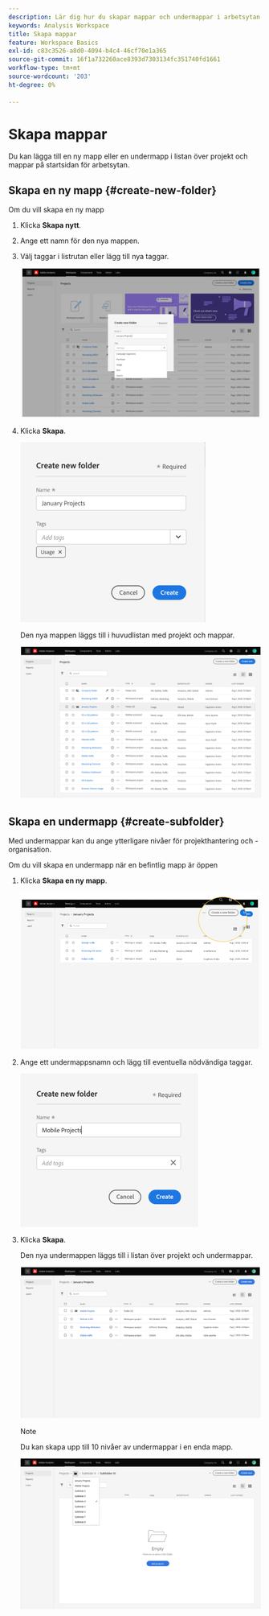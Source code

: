 ```yaml
---
description: Lär dig hur du skapar mappar och undermappar i arbetsytan
keywords: Analysis Workspace
title: Skapa mappar
feature: Workspace Basics
exl-id: c83c3526-a8d0-4094-b4c4-46cf70e1a365
source-git-commit: 16f1a732260ace8393d7303134fc351740fd1661
workflow-type: tm+mt
source-wordcount: '203'
ht-degree: 0%

---
```


# Skapa mappar

Du kan lägga till en ny mapp eller en undermapp i listan över projekt och mappar på startsidan för arbetsytan.

## Skapa en ny mapp {#create-new-folder}

Om du vill skapa en ny mapp

1. Klicka **Skapa nytt**.

1. Ange ett namn för den nya mappen.

1. Välj taggar i listrutan eller lägg till nya taggar.

   ![Skapa ett nytt mappfönster med det nya mappnamnet och listan med tillgängliga taggar.](/help/analysis-workspace/build-workspace-project/assets/select-tags.png)

1. Klicka **Skapa**.

   ![Klicka på Skapa.](/help/analysis-workspace/build-workspace-project/assets/create.png)

   Den nya mappen läggs till i huvudlistan med projekt och mappar.

   ![Startsidan för projekt med den uppdaterade listan över projekt och mappar.](/help/analysis-workspace/build-workspace-project/assets/create-new-listed.png)

## Skapa en undermapp {#create-subfolder}

Med undermappar kan du ange ytterligare nivåer för projekthantering och -organisation.

Om du vill skapa en undermapp när en befintlig mapp är öppen

1. Klicka **Skapa en ny mapp**.

   ![Klicka på Skapa en ny mapp.](/help/analysis-workspace/build-workspace-project/assets/create-subfolder2.png)

1. Ange ett undermappsnamn och lägg till eventuella nödvändiga taggar.

   ![Fönstret Skapa ny mapp med nytt namn och fältet Taggar.](/help/analysis-workspace/build-workspace-project/assets/create-subfolder-name.png)

1. Klicka **Skapa**.

   Den nya undermappen läggs till i listan över projekt och undermappar.

   ![Klicka på Skapa.](/help/analysis-workspace/build-workspace-project/assets/create-subfolder-added.png)

   >[!NOTE]
   >
   >Du kan skapa upp till 10 nivåer av undermappar i en enda mapp.

   ![I mapplistrutan visas alla undermappar i mappen.](/help/analysis-workspace/build-workspace-project/assets/create-subfolder-limit.png)
